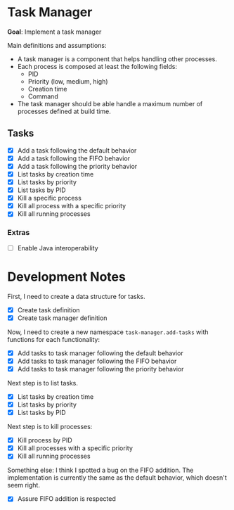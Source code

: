 # Task Manager

**Goal**: Implement a task manager

Main definitions and assumptions:

- A task manager is a component that helps handling other processes.
- Each process is composed at least the following fields:
  - PID
  - Priority (low, medium, high)
  - Creation time
  - Command
- The task manager should be able handle a maximum number of processes
  defined at build time.

## Tasks

- [x] Add a task following the default behavior
- [x] Add a task following the FIFO behavior
- [x] Add a task following the priority behavior
- [x] List tasks by creation time
- [x] List tasks by priority
- [x] List tasks by PID
- [x] Kill a specific process
- [x] Kill all process with a specific priority
- [x] Kill all running processes

### Extras

- [ ] Enable Java interoperability

# Development Notes

First, I need to create a data structure for tasks.

- [x] Create task definition
- [x] Create task manager definition

Now, I need to create a new namespace `task-manager.add-tasks` with functions
for each functionality:

- [x] Add tasks to task manager following the default behavior
- [x] Add tasks to task manager following the FIFO behavior
- [x] Add tasks to task manager following the priority behavior

Next step is to list tasks.

- [x] List tasks by creation time
- [x] List tasks by priority
- [x] List tasks by PID

Next step is to kill processes:

- [x] Kill process by PID
- [x] Kill all processes with a specific priority
- [x] Kill all running processes

Something else: I think I spotted a bug on the FIFO addition.
The implementation is currently the same as the default behavior,
which doesn't seem right.

- [x] Assure FIFO addition is respected
